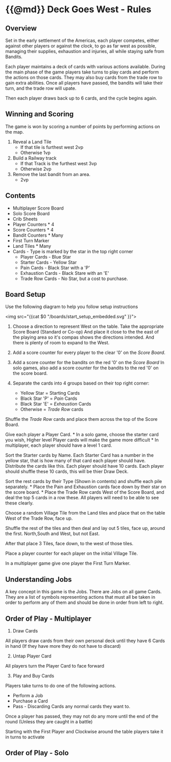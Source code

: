 {{@md}}
Deck Goes West - Rules
=============

Overview
--------

Set in the early settlement of the Americas, each player competes, either against other players or against the clock, to go as far west as possible, managing their supplies, exhaustion and injuries, all while staying safe from Bandits.

Each player maintains a deck of cards with various actions available.
During the main phase of the game players take turns to play cards and perform the actions on those cards. They may also buy cards from the trade row to gain extra abilities.
Once all players have passed, the bandits will take their turn, and the trade row will upate.

Then each player draws back up to 6 cards, and the cycle begins again.

Winning and Scoring
-------------------

The game is won by scoring a number of points by performing actions on the map.

1. Reveal a Land Tile 
    - If that tile is furthest west 2vp
    - Otherwise 1vp
2. Build a Railway track
    - If that Track is the furthest west 3vp
    - Otherwise 2vp
3. Remove the last bandit from an area.
    - 2vp


Contents
---------

* Multiplayer Score Board
* Solo Score Board
* Crib Sheets
* Player Counters * 4
* Score Counters * 4
* Bandit Counters * Many
* First Turn Marker
* Land Tiles * Many
* Cards - Type is marked by the star in the top right corner
    * Player Cards - Blue Star
    * Starter Cards - Yellow Star
    * Pain Cards - Black Star with a 'P'
    * Exhaustion Cards - Black Stare with an 'E'
    * Trade Row Cards - No Star, but a cost to purchase.



Board Setup
--------- 

Use the following diagram to help you follow setup instructions

<img src="{{cat $0 "/boards/start_setup_embedded.svg" }}">

1. Choose a direction to represent West on the table. Take the appropriate Score Board (Standard or Co-op) And place it close to the the east of the playing area so it's compas shows the directions intended. And there is plenty of room to expand to the West.

2. Add a score counter for every player to the clear '0' on the *Score Board*.

3. Add a score counter for the bandits on the red '0' on the *Score Board*
In solo games, also add a score counter for the bandits to the red '0' on the score board.

4. Separate the cards into 4 groups based on their top right corner:
    * Yellow Star = Starting Cards
    * Black Star 'P' = *Pain* Cards
    * Black Star 'E' = *Exhaustion* Cards
    * Otherwise = *Trade Row* cards

Shuffle the *Trade Row* cards and place them across the top of the Score Board.

Give each player a Player Card. 
    * In a solo game, choose the starter card you wish, Higher level Player cards will make the game more difficult
    * In multiplayer, each player should have a level 1 card.

Sort the Starter cards by Name. Each Starter Card has a number in the yellow star, that is how many of that card each player should have. Distribute the cards like this. Each player should have 10 cards.
Each player should shuffle these 10 cards, this will be thier Draw Deck.

Sort the rest cards by their Type (Shown in contents) and shuffle each pile separately.
    * Place the Pain and Exhaustion cards face down by their star on the score board.
    * Place the Trade Row cards West of the Score Board, and deal the top 5 cards in a row these. All players will need to be able to see these clearly.

Choose a random Village Tile from the Land tiles and place that on the table West of the Trade Row, face up.

Shuffle the rest of the tiles and then deal and lay out 5 tiles, face up, around the first. North,South and West, but not East.

After that place 3 Tiles, face down, to the west of those tiles.

Place a player counter for each player on the initial Village Tile.

In a multiplayer game give one player the First Turn Marker.


Understanding Jobs
------------------

A key concept in this game is the Jobs. There are Jobs on all game Cards.  They are a list of symbols representing actions that must all be taken in order to perform any of them and should be done in order from left to right.





Order of Play - Multiplayer
-----------

1. Draw Cards

All players draw cards from their own personal deck until they have 6 Cards in hand (If they have more they do not have to discard)

2. Untap Player Card

All players turn the Player Card to face forward

3. Play and Buy Cards

Players take turns to do one of the following actions.

* Perform a Job
* Purchase a Card
* Pass - Discarding Cards any normal cards they want to.

Once a player has passed, they may not do any more until the end of the round (Unless they are caught in a battle)



Starting with the First Player and Clockwise around the table players take it in turns to activate



Order of Play - Solo
---------------


